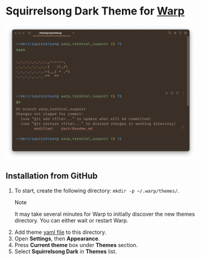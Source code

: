 # Squirrelsong Dark Theme for [Warp](https://www.warp.dev)

![Squirrelsong dark terminal color theme](./screenshot.png)

## Installation from GitHub

1. To start, create the following directory: `mkdir -p ~/.warp/themes/`.
   > [!NOTE]
   > It may take several minutes for Warp to initially discover the new themes directory. You can either wait or restart Warp.
1. Add theme [yaml file](./squirrelsong_dark.yaml) to this directory.
1. Open **Settings**, then **Appearance**.
1. Press **Current theme** box under **Themes** section.
1. Select **Squirrelsong Dark** in **Themes** list.
